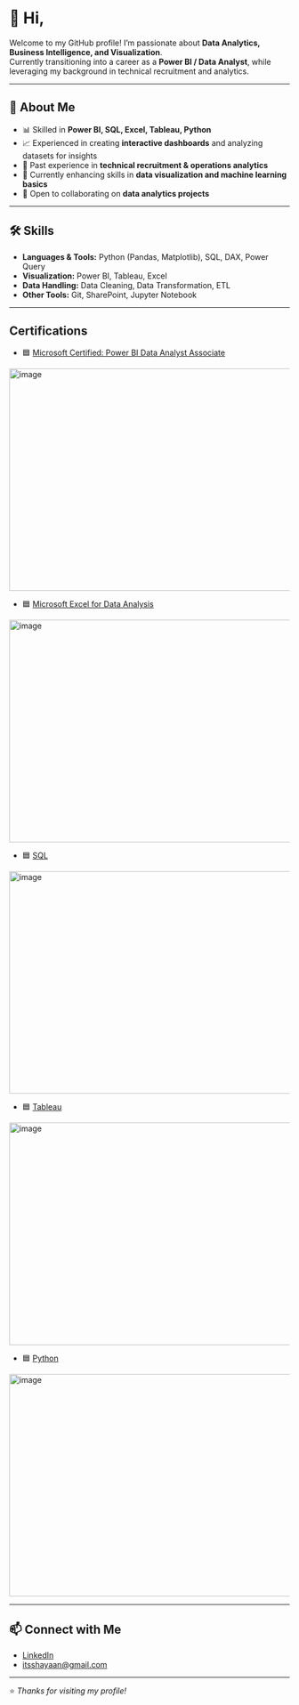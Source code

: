 # 👋 Hi,

Welcome to my GitHub profile! I’m passionate about **Data Analytics, Business Intelligence, and Visualization**.  
Currently transitioning into a career as a **Power BI / Data Analyst**, while leveraging my background in technical recruitment and analytics.  

---

## 🚀 About Me  
- 📊 Skilled in **Power BI, SQL, Excel, Tableau, Python**  
- 📈 Experienced in creating **interactive dashboards** and analyzing datasets for insights  
- 💼 Past experience in **technical recruitment & operations analytics**  
- 🌱 Currently enhancing skills in **data visualization and machine learning basics**  
- 🤝 Open to collaborating on **data analytics projects**  

---

## 🛠️ Skills  
- **Languages & Tools:** Python (Pandas, Matplotlib), SQL, DAX, Power Query  
- **Visualization:** Power BI, Tableau, Excel  
- **Data Handling:** Data Cleaning, Data Transformation, ETL  
- **Other Tools:** Git, SharePoint, Jupyter Notebook  

---

## Certifications
- 🟦 [Microsoft Certified: Power BI Data Analyst Associate](https://coursera.org/verify/professional-cert/MWFJH96RZGTJ)  
<img width="600" height="400" alt="image" src="https://github.com/user-attachments/assets/8d9be652-8a43-4973-b276-990f50262a46" />

- 🟦 [Microsoft Excel for Data Analysis](https://coursera.org/verify/U272I636EX7X)  
<img width="600" height="400" alt="image" src="https://github.com/user-attachments/assets/268dd70d-3ba2-420a-ad24-2740c5312afa" />

- 🟦 [SQL](https://upskill.tutedude.com/certificate/TD-SHYA-SQ-2348)
 <img width="600" height="400" alt="image" src="https://github.com/user-attachments/assets/4ffdc0b0-1afe-43af-9e0d-441060f1aeb5" />

- 🟦 [Tableau](https://upskill.tutedude.com/certificate/TD-SHYA-TB-1202)
<img width="600" height="400" alt="image" src="https://github.com/user-attachments/assets/3372a3cf-134c-4c99-9f78-aa169811a0b7" />

- 🟦 [Python](https://upskill.tutedude.com/certificate/TD-SHYA-PY-1029)
<img width="600" height="400" alt="image" src="https://github.com/user-attachments/assets/7496436b-9c10-4ef7-837a-cc20eb2559cb" />




---

## 📫 Connect with Me  
- [LinkedIn](https://www.linkedin.com/in/shyan-ansari/)  
- itsshayaan@gmail.com

---
⭐️ *Thanks for visiting my profile!*
